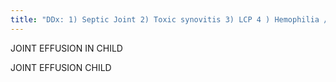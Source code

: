 ```yaml
---
title: "DDx: 1) Septic Joint 2) Toxic synovitis 3) LCP 4 ) Hemophilia / JRA 5) Trauma Tx: joint effusion MUST be emergently aspirated to r/o septic joint (can destroy hip) Sx: limp TOXIC SYNOVITIS: 1) effusion 2) regional osteopenia; 5-10 years, limp, viral illness"
---
```

JOINT EFFUSION IN CHILD

JOINT 
EFFUSION 
CHILD

